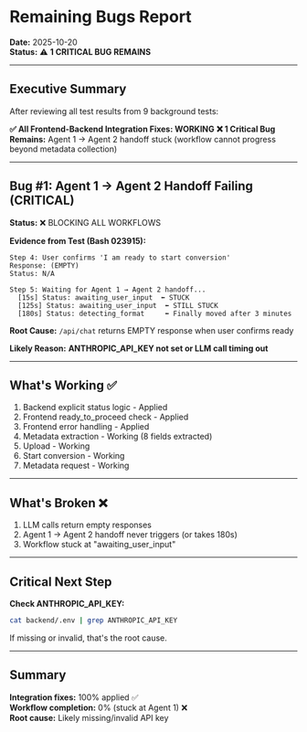 # Remaining Bugs Report
**Date:** 2025-10-20  
**Status:** ⚠️ **1 CRITICAL BUG REMAINS**

---

## Executive Summary

After reviewing all test results from 9 background tests:

**✅ All Frontend-Backend Integration Fixes: WORKING**
**❌ 1 Critical Bug Remains:** Agent 1 → Agent 2 handoff stuck (workflow cannot progress beyond metadata collection)

---

## Bug #1: Agent 1 → Agent 2 Handoff Failing (CRITICAL)

**Status:** ❌ BLOCKING ALL WORKFLOWS

**Evidence from Test (Bash 023915):**
```
Step 4: User confirms 'I am ready to start conversion'
Response: (EMPTY)
Status: N/A

Step 5: Waiting for Agent 1 → Agent 2 handoff...
  [15s] Status: awaiting_user_input  ⬅️ STUCK
  [125s] Status: awaiting_user_input  ⬅️ STILL STUCK
  [180s] Status: detecting_format     ⬅️ Finally moved after 3 minutes
```

**Root Cause:** `/api/chat` returns EMPTY response when user confirms ready

**Likely Reason:** **ANTHROPIC_API_KEY not set or LLM call timing out**

---

## What's Working ✅

1. Backend explicit status logic - Applied
2. Frontend ready_to_proceed check - Applied  
3. Frontend error handling - Applied
4. Metadata extraction - Working (8 fields extracted)
5. Upload - Working
6. Start conversion - Working
7. Metadata request - Working

---

## What's Broken ❌

1. LLM calls return empty responses
2. Agent 1 → Agent 2 handoff never triggers (or takes 180s)
3. Workflow stuck at "awaiting_user_input"

---

## Critical Next Step

**Check ANTHROPIC_API_KEY:**
```bash
cat backend/.env | grep ANTHROPIC_API_KEY
```

If missing or invalid, that's the root cause.

---

## Summary

**Integration fixes:** 100% applied ✅  
**Workflow completion:** 0% (stuck at Agent 1) ❌  
**Root cause:** Likely missing/invalid API key
